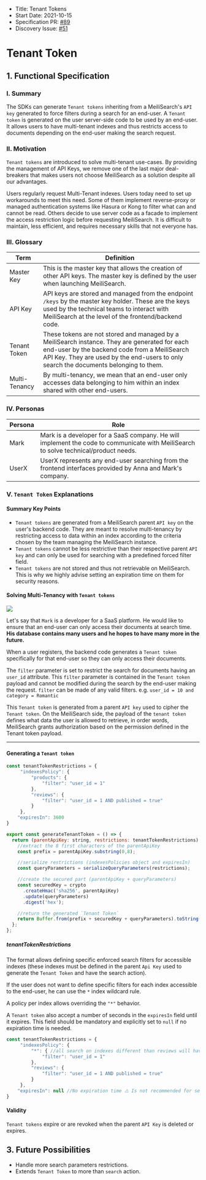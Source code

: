 - Title: Tenant Tokens
- Start Date: 2021-10-15
- Specification PR: [#89](https://github.com/meilisearch/specifications/pull/89)
- Discovery Issue: [#51](https://github.com/meilisearch/product/issues/51)

# Tenant Token

## 1. Functional Specification

### I. Summary

The SDKs can generate `Tenant tokens` inheriting from a MeiliSearch's `API key` generated to force filters during a search for an end-user. A `Tenant token` is generated on the user server-side code to be used by an end-user. It allows users to have multi-tenant indexes and thus restricts access to documents depending on the end-user making the search request.

### II. Motivation

`Tenant tokens` are introduced to solve multi-tenant use-cases. By providing the management of API Keys, we remove one of the last major deal-breakers that makes users not choose MeiliSearch as a solution despite all our advantages.

Users regularly request Multi-Tenant indexes. Users today need to set up workarounds to meet this need. Some of them implement reverse-proxy or managed authentication systems like Hasura or Kong to filter what can and cannot be read. Others decide to use server code as a facade to implement the access restriction logic before requesting MeiliSearch. It is difficult to maintain, less efficient, and requires necessary skills that not everyone has.

### III. Glossary

| Term               | Definition |
|--------------------|------------|
| Master Key         | This is the master key that allows the creation of other API keys. The master key is defined by the user when launching MeiliSearch. |
| API Key            | API keys are stored and managed from the endpoint `/keys` by the master key holder. These are the keys used by the technical teams to interact with MeiliSearch at the level of the frontend/backend code. |
| Tenant Token     | These tokens are not stored and managed by a MeiliSearch instance. They are generated for each end-user by the backend code from a MeiliSearch API Key. They are used by the end-users to only search the documents belonging to them. |
| Multi-Tenancy      | By multi-tenancy, we mean that an end-user only accesses data belonging to him within an index shared with other end-users. |

### IV. Personas

| Persona | Role |
|---------|------|
| Mark    | Mark is a developer for a SaaS company. He will implement the code to communicate with MeiliSearch to solve technical/product needs. |
| UserX   | UserX represents any end-user searching from the frontend interfaces provided by Anna and Mark's company. |

### V. `Tenant Token` Explanations

#### Summary Key Points

- `Tenant tokens` are generated from a MeiliSearch parent `API key` on the user's backend code. They are meant to resolve multi-tenancy by restricting access to data within an index according to the criteria chosen by the team managing the MeiliSearch instance.
- `Tenant tokens` cannot be less restrictive than their respective parent `API key` and can only be used for searching with a predefined forced filter field.
- `Tenant tokens` are not stored and thus not retrievable on MeiliSearch. This is why we highly advise setting an expiration time on them for security reasons.

#### Solving Multi-Tenancy with `Tenant tokens`

![](https://i.imgur.com/J4jVe1n.png)

Let's say that `Mark` is a developer for a SaaS platform. He would like to ensure that an end-user can only access their documents at search time. **His database contains many users and he hopes to have many more in the future.**

When a user registers, the backend code generates a `Tenant token` specifically for that end-user so they can only access their documents.

The `filter` parameter is set to restrict the search for documents having an `user_id` attribute. This `filter` parameter is contained in the `Tenant token` payload and cannot be modified during the search by the end-user making the request. `filter` can be made of any valid filters. e.g. `user_id = 10 and category = Romantic`

This `Tenant token` is generated from a parent `API key` used to cipher the `Tenant token`. On the MeiliSearch side, the payload of the `tenant token` defines what data the user is allowed to retrieve, in order words, MeiliSearch grants authorization based on the permission defined in the Tenant token payload.

---

#### Generating a `Tenant token`

```javascript
const tenantTokenRestrictions = {
     "indexesPolicy": {
         "products": {
             "filter": "user_id = 1"
         },
         "reviews": {
             "filter": "user_id = 1 AND published = true"
         }
     },
    "expiresIn": 3600
}

export const generateTenantToken = () => {
  return (parentApiKey: string, restrictions: tenantTokenRestrictions): string => {
    //extract the 8 first characters of the parentApiKey
    const prefix = parentApiKey.substring(0,8);

    //serialize restrictions (indexesPolicies object and expiresIn)
    const queryParameters = serializeQueryParameters(restrictions);

    //create the secured part (parentApiKey + queryParameters)
    const securedKey = crypto
      .createHmac('sha256', parentApiKey)
      .update(queryParameters)
      .digest('hex');

    //return the generated `Tenant Token`
    return Buffer.from(prefix + securedKey + queryParameters).toString('base64');
  };
};
```

##### tenantTokenRestrictions

The format allows defining specific enforced search filters for accessible indexes (these indexes must be defined in the parent `Api Key` used to generate the `Tenant Token` and have the search action).

If the user does not want to define specific filters for each index accessible to the end-user, he can use the `*` index wildcard rule.

A policy per index allows overriding the `"*"` behavior.

A `Tenant token` also accept a number of seconds in the `expiresIn` field until it expires. This field should be mandatory and explicitly set to `null` if no expiration time is needed.


```javascript
const tenantTokenRestrictions = {
     "indexesPolicy": {
         "*": { //all search on indexes different than reviews will have the enforced filter `user_id`
             "filter": "user_id = 1"
         },
         "reviews": {
             "filter": "user_id = 1 AND published = true"
         }
     },
    "expiresIn": null //No expiration time ⚠️ Is not recommended for security and quality of life reasons because the only way to revoke it is to delete the parent key
}
```

#### Validity

`Tenant tokens` expire or are revoked when the parent `API Key` is deleted or expires.

## 3. Future Possibilities

- Handle more search parameters restrictions.
- Extends `Tenant Token` to more than `search` action.